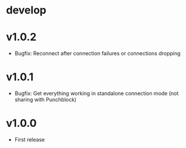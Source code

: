 # develop

# v1.0.2
  * Bugfix: Reconnect after connection failures or connections dropping

# v1.0.1
  * Bugfix: Get everything working in standalone connection mode (not sharing with Punchblock)

# v1.0.0
  * First release
